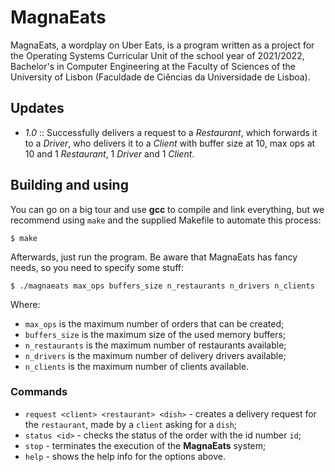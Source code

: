 # MagnaEats
MagnaEats, a wordplay on Uber Eats, is a program written as a project for the Operating Systems Curricular Unit of the school year of 2021/2022, Bachelor's in Computer Engineering at the Faculty of Sciences of the University of Lisbon (Faculdade de Ciências da Universidade de Lisboa).
## Updates
- *1.0* :: Successfully delivers a request to a _Restaurant_, which forwards it to a _Driver_, who delivers it to a _Client_ with buffer size at 10, max ops at 10 and 1 _Restaurant_, 1 _Driver_ and 1 _Client_.
## Building and using
You can go on a big tour and use **gcc** to compile and link everything, but we recommend using `make` and the supplied Makefile to automate this process:
```
$ make
```
Afterwards, just run the program. Be aware that MagnaEats has fancy needs, so you need to specify some stuff:
```
$ ./magnaeats max_ops buffers_size n_restaurants n_drivers n_clients
```
Where:
- `max_ops` is the maximum number of orders that can be created;
- `buffers_size` is the maximum size of the used memory buffers;
- `n_restaurants` is the maximum number of restaurants available;
- `n_drivers` is the maximum number of delivery drivers available;
- `n_clients` is the maximum number of clients available.
### Commands
- `request <client> <restaurant> <dish>` - creates a delivery request for the `restaurant`, made by a `client` asking for a `dish`;
- `status <id>` - checks the status of the order with the id number `id`;
- `stop` - terminates the execution of the **MagnaEats** system;
- `help` - shows the help info for the options above.
